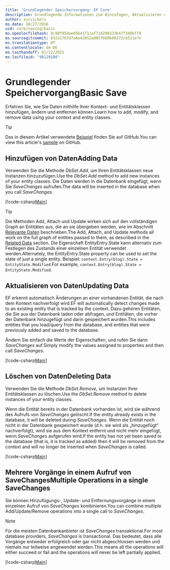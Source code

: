 ```yaml
---
title: 'Grundlegender Speichervorgang: EF Core'
description: Grundlegende Informationen zum Hinzufügen, Aktualisieren und Entfernen von Daten mit Entity Framework Core
author: ajcvickers
ms.date: 10/27/2016
uid: core/saving/basic
ms.openlocfilehash: 8c98f95dee85641f11af716290333b47f340bff8
ms.sourcegitcommit: 032a1767d7a6e42052a005f660b80372c6521e7e
ms.translationtype: HT
ms.contentlocale: de-DE
ms.lasthandoff: 01/12/2021
ms.locfileid: "98129108"
---
```

# <a name="basic-save"></a><span data-ttu-id="4b1b7-103">Grundlegender Speichervorgang</span><span class="sxs-lookup"><span data-stu-id="4b1b7-103">Basic Save</span></span>

<span data-ttu-id="4b1b7-104">Erfahren Sie, wie Sie Daten mithilfe Ihrer Kontext- und Entitätsklassen hinzufügen, ändern und entfernen können.</span><span class="sxs-lookup"><span data-stu-id="4b1b7-104">Learn how to add, modify, and remove data using your context and entity classes.</span></span>

> [!TIP]
> <span data-ttu-id="4b1b7-105">Das in diesem Artikel verwendete [Beispiel](https://github.com/dotnet/EntityFramework.Docs/tree/master/samples/core/Saving/Basics/) finden Sie auf GitHub.</span><span class="sxs-lookup"><span data-stu-id="4b1b7-105">You can view this article's [sample](https://github.com/dotnet/EntityFramework.Docs/tree/master/samples/core/Saving/Basics/) on GitHub.</span></span>

## <a name="adding-data"></a><span data-ttu-id="4b1b7-106">Hinzufügen von Daten</span><span class="sxs-lookup"><span data-stu-id="4b1b7-106">Adding Data</span></span>

<span data-ttu-id="4b1b7-107">Verwenden Sie die Methode *DbSet.Add*, um Ihren Entitätsklassen neue Instanzen hinzuzufügen.</span><span class="sxs-lookup"><span data-stu-id="4b1b7-107">Use the *DbSet.Add* method to add new instances of your entity classes.</span></span> <span data-ttu-id="4b1b7-108">Die Daten werden in die Datenbank eingefügt, wenn Sie *SaveChanges* aufrufen.</span><span class="sxs-lookup"><span data-stu-id="4b1b7-108">The data will be inserted in the database when you call *SaveChanges*.</span></span>

[!code-csharp[Main](../../../samples/core/Saving/Basics/Sample.cs#Add)]

> [!TIP]
> <span data-ttu-id="4b1b7-109">Die Methoden Add, Attach und Update wirken sich auf den vollständigen Graph an Entitäten aus, die an sie übergeben werden, wie im Abschnitt [Relevante Daten](xref:core/saving/related-data) beschrieben.</span><span class="sxs-lookup"><span data-stu-id="4b1b7-109">The Add, Attach, and Update methods all work on the full graph of entities passed to them, as described in the [Related Data](xref:core/saving/related-data) section.</span></span> <span data-ttu-id="4b1b7-110">Die Eigenschaft EntityEntry.State kann alternativ zum Festlegen des Zustands einer einzelnen Entität verwendet werden.</span><span class="sxs-lookup"><span data-stu-id="4b1b7-110">Alternately, the EntityEntry.State property can be used to set the state of just a single entity.</span></span> <span data-ttu-id="4b1b7-111">Beispiel: `context.Entry(blog).State = EntityState.Modified`.</span><span class="sxs-lookup"><span data-stu-id="4b1b7-111">For example, `context.Entry(blog).State = EntityState.Modified`.</span></span>

## <a name="updating-data"></a><span data-ttu-id="4b1b7-112">Aktualisieren von Daten</span><span class="sxs-lookup"><span data-stu-id="4b1b7-112">Updating Data</span></span>

<span data-ttu-id="4b1b7-113">EF erkennt automatisch Änderungen an einer vorhandenen Entität, die nach dem Kontext nachverfolgt wird.</span><span class="sxs-lookup"><span data-stu-id="4b1b7-113">EF will automatically detect changes made to an existing entity that is tracked by the context.</span></span> <span data-ttu-id="4b1b7-114">Dazu gehören Entitäten, die Sie aus der Datenbank laden oder abfragen, und Entitäten, die vorher der Datenbank hinzugefügt und darin gespeichert wurden.</span><span class="sxs-lookup"><span data-stu-id="4b1b7-114">This includes entities that you load/query from the database, and entities that were previously added and saved to the database.</span></span>

<span data-ttu-id="4b1b7-115">Ändern Sie einfach die Werte der Eigenschaften, und rufen Sie dann *SaveChanges* auf.</span><span class="sxs-lookup"><span data-stu-id="4b1b7-115">Simply modify the values assigned to properties and then call *SaveChanges*.</span></span>

[!code-csharp[Main](../../../samples/core/Saving/Basics/Sample.cs#Update)]

## <a name="deleting-data"></a><span data-ttu-id="4b1b7-116">Löschen von Daten</span><span class="sxs-lookup"><span data-stu-id="4b1b7-116">Deleting Data</span></span>

<span data-ttu-id="4b1b7-117">Verwenden Sie die Methode *DbSet.Remove*, um Instanzen Ihrer Entitätsklassen zu löschen.</span><span class="sxs-lookup"><span data-stu-id="4b1b7-117">Use the *DbSet.Remove* method to delete instances of your entity classes.</span></span>

<span data-ttu-id="4b1b7-118">Wenn die Entität bereits in der Datenbank vorhanden ist, wird sie während des Aufrufs von *SaveChanges* gelöscht.</span><span class="sxs-lookup"><span data-stu-id="4b1b7-118">If the entity already exists in the database, it will be deleted during *SaveChanges*.</span></span> <span data-ttu-id="4b1b7-119">Wenn die Entität noch nicht in der Datenbank gespeichert wurde (d.h. sie wird als „hinzugefügt“ nachverfolgt), wird sie aus dem Kontext entfernt und nicht mehr eingefügt, wenn *SaveChanges* aufgerufen wird.</span><span class="sxs-lookup"><span data-stu-id="4b1b7-119">If the entity has not yet been saved to the database (that is, it is tracked as added) then it will be removed from the context and will no longer be inserted when *SaveChanges* is called.</span></span>

[!code-csharp[Main](../../../samples/core/Saving/Basics/Sample.cs#Remove)]

## <a name="multiple-operations-in-a-single-savechanges"></a><span data-ttu-id="4b1b7-120">Mehrere Vorgänge in einem Aufruf von SaveChanges</span><span class="sxs-lookup"><span data-stu-id="4b1b7-120">Multiple Operations in a single SaveChanges</span></span>

<span data-ttu-id="4b1b7-121">Sie können Hinzufügungs-, Update- und Entfernungsvorgänge in einem einzelnen Aufruf von *SaveChanges* kombinieren.</span><span class="sxs-lookup"><span data-stu-id="4b1b7-121">You can combine multiple Add/Update/Remove operations into a single call to *SaveChanges*.</span></span>

> [!NOTE]
> <span data-ttu-id="4b1b7-122">Für die meisten Datenbankanbieter ist *SaveChanges* transaktional.</span><span class="sxs-lookup"><span data-stu-id="4b1b7-122">For most database providers, *SaveChanges* is transactional.</span></span> <span data-ttu-id="4b1b7-123">Das bedeutet, dass alle Vorgänge entweder erfolgreich oder gar nicht abgeschlossen werden und niemals nur teilweise angewendet werden.</span><span class="sxs-lookup"><span data-stu-id="4b1b7-123">This means  all the operations will either succeed or fail and the operations will never be left partially applied.</span></span>

[!code-csharp[Main](../../../samples/core/Saving/Basics/Sample.cs#MultipleOperations)]
